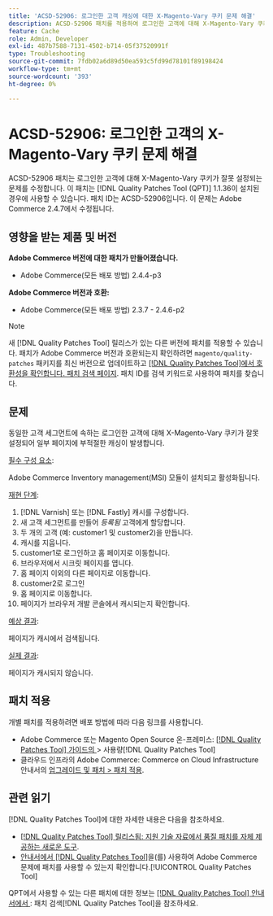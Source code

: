 ```yaml
---
title: 'ACSD-52906: 로그인한 고객 캐싱에 대한 X-Magento-Vary 쿠키 문제 해결'
description: ACSD-52906 패치를 적용하여 로그인한 고객에 대해 X-Magento-Vary 쿠키가 잘못 설정된 Adobe Commerce 문제를 수정합니다.
feature: Cache
role: Admin, Developer
exl-id: 487b7588-7131-4502-b714-05f37520991f
type: Troubleshooting
source-git-commit: 7fdb02a6d89d50ea593c5fd99d78101f89198424
workflow-type: tm+mt
source-wordcount: '393'
ht-degree: 0%

---
```


# ACSD-52906: 로그인한 고객의 X-Magento-Vary 쿠키 문제 해결

ACSD-52906 패치는 로그인한 고객에 대해 X-Magento-Vary 쿠키가 잘못 설정되는 문제를 수정합니다. 이 패치는 [!DNL Quality Patches Tool (QPT)] 1.1.36이 설치된 경우에 사용할 수 있습니다. 패치 ID는 ACSD-52906입니다. 이 문제는 Adobe Commerce 2.4.7에서 수정됩니다.

## 영향을 받는 제품 및 버전

**Adobe Commerce 버전에 대한 패치가 만들어졌습니다.**

* Adobe Commerce(모든 배포 방법) 2.4.4-p3

**Adobe Commerce 버전과 호환:**

* Adobe Commerce(모든 배포 방법) 2.3.7 - 2.4.6-p2

>[!NOTE]
>
>새 [!DNL Quality Patches Tool] 릴리스가 있는 다른 버전에 패치를 적용할 수 있습니다. 패치가 Adobe Commerce 버전과 호환되는지 확인하려면 `magento/quality-patches` 패키지를 최신 버전으로 업데이트하고 [[!DNL Quality Patches Tool]에서 호환성을 확인합니다. 패치 검색 페이지](https://experienceleague.adobe.com/tools/commerce-quality-patches/index.html?lang=ko). 패치 ID를 검색 키워드로 사용하여 패치를 찾습니다.

## 문제

동일한 고객 세그먼트에 속하는 로그인한 고객에 대해 X-Magento-Vary 쿠키가 잘못 설정되어 일부 페이지에 부적절한 캐싱이 발생합니다.

<u>필수 구성 요소</u>:

Adobe Commerce Inventory management(MSI) 모듈이 설치되고 활성화됩니다.

<u>재현 단계</u>:

1. [!DNL Varnish] 또는 [!DNL Fastly] 캐시를 구성합니다.
1. 새 고객 세그먼트를 만들어 *등록됨* 고객에게 할당합니다.
1. 두 개의 고객 (예: customer1 및 customer2)을 만듭니다.
1. 캐시를 지웁니다.
1. customer1로 로그인하고 홈 페이지로 이동합니다.
1. 브라우저에서 시크릿 페이지를 엽니다.
1. 홈 페이지 이외의 다른 페이지로 이동합니다.
1. customer2로 로그인
1. 홈 페이지로 이동합니다.
1. 페이지가 브라우저 개발 콘솔에서 캐시되는지 확인합니다.

<u>예상 결과</u>:

페이지가 캐시에서 검색됩니다.

<u>실제 결과</u>:

페이지가 캐시되지 않습니다.

## 패치 적용

개별 패치를 적용하려면 배포 방법에 따라 다음 링크를 사용합니다.

* Adobe Commerce 또는 Magento Open Source 온-프레미스: [[!DNL Quality Patches Tool]  가이드의 ](/help/tools/quality-patches-tool/usage.md)> 사용량[!DNL Quality Patches Tool]
* 클라우드 인프라의 Adobe Commerce: Commerce on Cloud Infrastructure 안내서의 [업그레이드 및 패치 > 패치 적용](https://experienceleague.adobe.com/docs/commerce-cloud-service/user-guide/develop/upgrade/apply-patches.html?lang=ko).

## 관련 읽기

[!DNL Quality Patches Tool]에 대한 자세한 내용은 다음을 참조하세요.

* [[!DNL Quality Patches Tool] 릴리스됨: 지원 기술 자료에서 품질 패치를 자체 제공하는 새로운 도구](https://experienceleague.adobe.com/ko/docs/commerce-operations/tools/quality-patches-tool/quality-patches-tool-to-self-serve-quality-patches).
* [ 안내서에서  [!DNL Quality Patches Tool]](/help/tools/quality-patches-tool/patches-available-in-qpt/check-patch-for-magento-issue-with-magento-quality-patches.md)을(를) 사용하여 Adobe Commerce 문제에 패치를 사용할 수 있는지 확인합니다.[!UICONTROL Quality Patches Tool]


QPT에서 사용할 수 있는 다른 패치에 대한 정보는 [[!DNL Quality Patches Tool] 안내서에서 ](https://experienceleague.adobe.com/tools/commerce-quality-patches/index.html?lang=ko): 패치 검색[!DNL Quality Patches Tool]을 참조하세요.
